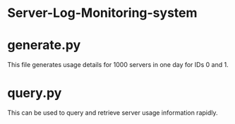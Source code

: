 # Server-Log-Monitoring-system

# generate.py
This file generates usage details for 1000 servers in one day for IDs 0 and 1.

# query.py
This can be used to query and retrieve server usage information rapidly.
